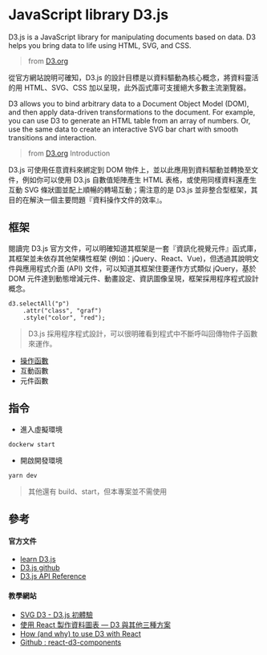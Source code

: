 # JavaScript library D3.js

D3.js is a JavaScript library for manipulating documents based on data. D3 helps you bring data to life using HTML, SVG, and CSS.
> from [D3.org](https://d3js.org/)

從官方網站說明可確知，D3.js 的設計目標是以資料驅動為核心概念，將資料靈活的用 HTML、SVG、CSS 加以呈現，此外函式庫可支援絕大多數主流瀏覽器。

D3 allows you to bind arbitrary data to a Document Object Model (DOM), and then apply data-driven transformations to the document. For example, you can use D3 to generate an HTML table from an array of numbers. Or, use the same data to create an interactive SVG bar chart with smooth transitions and interaction.
> from [D3.org](https://d3js.org/#introduction) Introduction

D3.js 可使用任意資料來綁定到 DOM 物件上，並以此應用到資料驅動並轉換至文件，例如你可以使用 D3.js 自數值矩陣產生 HTML 表格，或使用同樣資料還產生互動 SVG 條狀圖並配上順暢的轉場互動；需注意的是 D3.js 並非整合型框架，其目的在解決一個主要問題『資料操作文件的效率』。

## 框架

閱讀完 D3.js 官方文件，可以明確知道其框架是一套『資訊化視覺元件』函式庫，其框架並未依存其他架構性框架 (例如：jQuery、React、Vue)，但透過其說明文件與應用程式介面 (API) 文件，可以知道其框架住要運作方式類似 jQuery，基於 DOM 元件達到動態增減元件、動畫設定、資訊圖像呈現，框架採用程序程式設計概念。

```
d3.selectAll("p")
    .attr("class", "graf")
    .style("color", "red");
```
> D3.js 採用程序程式設計，可以很明確看到程式中不斷呼叫回傳物件子函數來運作。

+ [操作函數](./doc/operation.md)
+ 互動函數
+ 元件函數

## 指令

+ 進入虛擬環境
```
dockerw start
```

+ 開啟開發環境
```
yarn dev
```
> 其他還有 build、start，但本專案並不需使用

## 參考

#### 官方文件

+ [learn D3.js](https://observablehq.com/collection/@d3/learn-d3)
+ [D3.js github](https://github.com/d3/d3)
+ [D3.js API Reference](https://github.com/d3/d3/blob/master/API.md)

#### 教學網站

+ [SVG D3 - D3.js 初體驗](https://www.oxxostudio.tw/articles/201410/svg-d3-js.html)
+ [使用 React 製作資料圖表 — D3 與其他三種方案](https://medium.com/visuallylab/891534fce073)
+ [How (and why) to use D3 with React](https://hackernoon.com/how-and-why-to-use-d3-with-react-d239eb1ea274)
+ [Github : react-d3-components](https://github.com/codesuki/react-d3-components)
